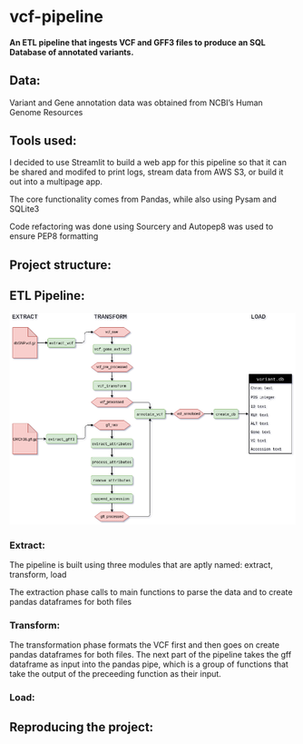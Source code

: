 # vcf-pipeline
#### An ETL pipeline that ingests VCF and GFF3 files to produce an SQL Database of annotated variants.

## Data:
Variant and Gene annotation data was obtained from NCBI’s Human Genome Resources

## Tools used:
I decided to use Streamlit to build a web app for this pipeline so that it can be shared and modifed to print logs, stream data from AWS S3, or build it out into a multipage app.

The core functionality comes from Pandas, while also using Pysam and SQLite3

Code refactoring was done using Sourcery and Autopep8 was used to ensure PEP8 formatting
## Project structure:

## ETL Pipeline:
![ETL](etl.png)


### Extract:
The pipeline is built using three modules that are aptly named: extract, transform, load

The extraction phase calls to main functions to parse the data and to create pandas dataframes for both files

### Transform:
The transformation phase formats the VCF first and then goes on create pandas dataframes for both files. The next part of the pipeline takes the gff dataframe as input into the pandas pipe, which is a group of functions that take the output of the preceeding function as their input.
### Load:

## Reproducing the project:
